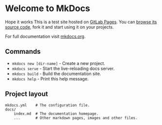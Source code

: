 # Welcome to MkDocs
Hope it works
This is a test site hosted on [GitLab Pages](https://pages.gitlab.io). You can
[browse its source code](https://gitlab.com/pages/mkdocs), fork it and start
using it on your projects.

For full documentation visit [mkdocs.org](http://mkdocs.org).

## Commands

* `mkdocs new [dir-name]` - Create a new project.
* `mkdocs serve` - Start the live-reloading docs server.
* `mkdocs build` - Build the documentation site.
* `mkdocs help` - Print this help message.

## Project layout

    mkdocs.yml    # The configuration file.
    docs/
        index.md  # The documentation homepage.
        ...       # Other markdown pages, images and other files.
